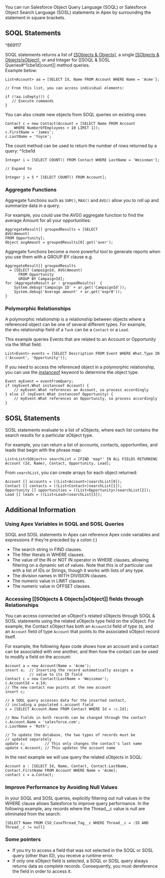 You can run Salesforce Object Query Language (SOQL) or Salesforce Object Search Language (SOSL) statements in Apex by surrounding the statement in square brackets. 

## SOQL Statements

^869117


SOQL statements returns a list of [[SObjects & Objects]](*records*), a single [[SObjects & Objects|sObject]](*record*), or and Integer for [[SOQL & SOSL Queries#^1cbe1d|count]] method queries.  
Example below:
```apex
List<Account> aa = [SELECT Id, Name FROM Account WHERE Name = 'Acme'];

// From this list, you can access individual elements:

if (!aa.isEmpty()) {
   // Execute commands
}
```
You can also create new objects from SOQL queries on existing ones:
```apex
Contact c = new Contact(Account = [SELECT Name FROM Account 
    WHERE NumberOfEmployees > 10 LIMIT 1]);
c.FirstName = 'James';
c.LastName = 'Yoyce';
```

The count method can be used to return the number of rows returned by a query: ^1cbe1d
```apex
Integer i = [SELECT COUNT() FROM Contact WHERE LastName = 'Weissman'];

// Expand to

Integer j = 5 * [SELECT COUNT() FROM Account];
```

### Aggregate Functions
Aggregate functions such as `SUM()`, `MAX()` and `AVG()` allow you to roll up and summarize data in a query. 

For example, you could use the AVG() aggregate function to find the average Amount for all your opportunities:
```apex
AggregateResult[] groupedResults = [SELECT 
AVG(Amount) 
FROM Opportunity];
Object avgAmount = groupedResults[0].get('aver');
```

Aggregate functions become a more powerful tool to generate reports when you use them with a GROUP BY clause e.g.
```apex
AggregateResult[] groupedResults
  = [SELECT CampaignId, AVG(Amount)
      FROM Opportunity
      GROUP BY CampaignId];
for (AggregateResult ar : groupedResults)  {
    System.debug('Campaign ID' + ar.get('CampaignId'));
    System.debug('Average amount' + ar.get('expr0'));
}
```
### Polymorphic Relationships
A polymorphic relationship is a relationship between objects where a referenced object can be one of several different types. For example, the `Who` relationship field of a `Task` can be a `Contact` or a `Lead`.

This example queries Events that are related to an Account or Opportunity via the What field.
```apex
List<Event> events = [SELECT Description FROM Event WHERE What.Type IN ('Account', 'Opportunity')];
```
If you need to access the referenced object in a polymorphic relationship, you can use the [instanceof](https://developer.salesforce.com/docs/atlas.en-us.apexcode.meta/apexcode/apex_classes_keywords_instanceof.htm) keyword to determine the object type.
```apex
Event myEvent = eventFromQuery;
if (myEvent.What instanceof Account) {
    // myEvent.What references an Account, so process accordingly
} else if (myEvent.What instanceof Opportunity) {
    // myEvent.What references an Opportunity, so process accordingly
}
```
## SOSL Statements

SOSL statements evaluate to a list of sObjects, where each list contains the search results for a particular sObject type. 

For example, you can return a list of accounts, contacts, opportunities, and leads that begin with the phrase map:
```apex
List<List<SObject>> searchList = [FIND 'map*' IN ALL FIELDS RETURNING Account (Id, Name), Contact, Opportunity, Lead];
```
From `searchList`, you can create arrays for each object returned:
```apex
Account [] accounts = ((List<Account>)searchList[0]);
Contact [] contacts = ((List<Contact>)searchList[1]);
Opportunity [] opportunities = ((List<Opportunity>)searchList[2]);
Lead [] leads = ((List<Lead>)searchList[3]);
```

## Additional Information

### Using Apex Variables in SOQL and SOSL Queries
SOQL and SOSL statements in Apex can reference Apex code variables and expressions if they’re preceded by a colon (:)
- The search string in FIND clauses.
- The filter literals in WHERE clauses.
- The value of the IN or NOT IN operator in WHERE clauses, allowing filtering on a dynamic set of values. Note that this is of particular use with a list of IDs or Strings, though it works with lists of any type.
- The division names in WITH DIVISION clauses.
- The numeric value in LIMIT clauses.
- The numeric value in OFFSET clauses.

### Accessing [[SObjects & Objects|sObject]] fields through Relationships
You can access connected an sObject's related sObjects through SOQL & SOSL statements using the related sObjects type field on the sObject. For example, the Contact sObject has both an `AccountId` field of type `ID`, and an `Account` field of type `Account` that points to the associated sObject record itself.

For example, the following Apex code shows how an account and a contact can be associated with one another, and then how the contact can be used to modify a field on the account:
```apex
Account a = new Account(Name = 'Acme');
insert a;  // Inserting the record automatically assigns a 
           // value to its ID field
Contact c = new Contact(LastName = 'Weissman');
c.AccountId = a.Id;
// The new contact now points at the new account
insert c;

// A SOQL query accesses data for the inserted contact, 
// including a populated c.account field
c = [SELECT Account.Name FROM Contact WHERE Id = :c.Id];

// Now fields in both records can be changed through the contact
c.Account.Name = 'salesforce.com';
c.LastName = 'Roth';

// To update the database, the two types of records must be 
// updated separately
update c;         // This only changes the contact's last name
update c.Account; // This updates the account name
```
In the next example we will use query the related sObjects in SOQL:
```apex
Account a : [SELECT Id, Name, Contact, Contact.LastName, Contact.FirstName FROM Account WHERE Name = 'Acme];
contact c = a.Contact;
```

### Improve Performance by Avoiding Null Values
In your SOQL and SOSL queries, explicitly filtering out null values in the WHERE clause allows Salesforce to improve query performance. In the following example, any records where the Thread__c value is null are eliminated from the search: 
```apex
[SELECT Name FROM CSO_CaseThread_Tag__c WHERE Thread__c = :ID AND Thread__c != null]
```

### Some pointers
- If you try to access a field that was not selected in the SOQL or SOSL query (other than ID), you receive a runtime error. 
- If only one sObject field is selected, a SOQL or SOSL query always returns data as complete records. Consequently, you must dereference the field in order to access it.